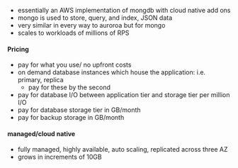 * essentially an AWS implementation of mongdb with cloud native add ons
* mongo is used to store, query, and index, JSON data 
* very similar in every way to auroroa but for mongo
* scales to workloads of millions of RPS


#### Pricing
* pay for what you use/ no upfront costs
* on demand database instances which house the application: i.e. primary, replica
    * pay for these by the second
* pay for database I/O between application tier and storage tier per million I/O
* pay for database storage tier in GB/month
* pay for backup storage in GB/month

#### managed/cloud native
* fully managed, highly available, auto scaling, replicated across three AZ
* grows in increments of 10GB 

